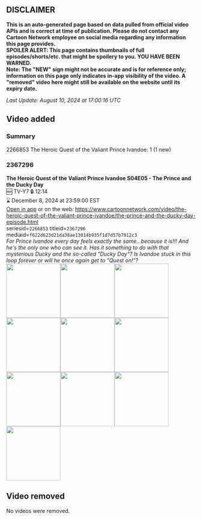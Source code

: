 ## DISCLAIMER
**This is an auto-generated page based on data pulled from official video APIs and is correct at time of publication. Please do not contact any Cartoon Network employee on social media regarding any information this page provides.**  
**SPOILER ALERT: This page contains thumbnails of full episodes/shorts/etc. that might be spoilery to you. YOU HAVE BEEN WARNED.**  
**Note: The "NEW" sign might not be accurate and is for reference only; information on this page only indicates in-app visibility of the video. A "removed" video here might still be available on the website until its expiry date.**  

_Last Update: August 10, 2024 at 17:00:16 UTC_
## Video added
### Summary
2266853 The Heroic Quest of the Valiant Prince Ivandoe: 1 (1 new)  
### 2367296
**The Heroic Quest of the Valiant Prince Ivandoe S04E05 - The Prince and the Ducky Day**  
🆕 TV-Y7 🔒 12:14  
⌛ December 8, 2024 at 23:59:00 EST  
[Open in app](https://cnvideo.sercomkc.org/redirector.html?type=cnapp&seriesid=2266853&titleid=2367296&mediaid=f622d623d21da38ae13014b935f1d7d57b7912c3) or on the web: https://www.cartoonnetwork.com/video/the-heroic-quest-of-the-valiant-prince-ivandoe/the-prince-and-the-ducky-day-episode.html  
seriesid=`2266853` titleid=`2367296` mediaid=`f622d623d21da38ae13014b935f1d7d57b7912c3`  
_For Prince Ivandoe every day feels exactly the same…because it is!!! And he's the only one who can see it. Has it something to do with that mysterious Ducky and the so-called "Ducky Day"? Is Ivandoe stuck in this loop forever or will he once again get to "Quest on!"?_  
<a href="https://s3.amazonaws.com/cartoonorchestrator/2367296_001_1280x720.jpg"><img src="https://s3.amazonaws.com/cartoonorchestrator/2367296_001_640x360.jpg" height="144px" /></a><a href="https://s3.amazonaws.com/cartoonorchestrator/2367296_002_1280x720.jpg"><img src="https://s3.amazonaws.com/cartoonorchestrator/2367296_002_640x360.jpg" height="144px" /></a><a href="https://s3.amazonaws.com/cartoonorchestrator/2367296_003_1280x720.jpg"><img src="https://s3.amazonaws.com/cartoonorchestrator/2367296_003_640x360.jpg" height="144px" /></a><a href="https://s3.amazonaws.com/cartoonorchestrator/2367296_004_1280x720.jpg"><img src="https://s3.amazonaws.com/cartoonorchestrator/2367296_004_640x360.jpg" height="144px" /></a><a href="https://s3.amazonaws.com/cartoonorchestrator/2367296_005_1280x720.jpg"><img src="https://s3.amazonaws.com/cartoonorchestrator/2367296_005_640x360.jpg" height="144px" /></a><a href="https://s3.amazonaws.com/cartoonorchestrator/2367296_006_1280x720.jpg"><img src="https://s3.amazonaws.com/cartoonorchestrator/2367296_006_640x360.jpg" height="144px" /></a><a href="https://s3.amazonaws.com/cartoonorchestrator/2367296_007_1280x720.jpg"><img src="https://s3.amazonaws.com/cartoonorchestrator/2367296_007_640x360.jpg" height="144px" /></a><a href="https://s3.amazonaws.com/cartoonorchestrator/2367296_008_1280x720.jpg"><img src="https://s3.amazonaws.com/cartoonorchestrator/2367296_008_640x360.jpg" height="144px" /></a><a href="https://s3.amazonaws.com/cartoonorchestrator/2367296_009_1280x720.jpg"><img src="https://s3.amazonaws.com/cartoonorchestrator/2367296_009_640x360.jpg" height="144px" /></a><a href="https://s3.amazonaws.com/cartoonorchestrator/2367296_010_1280x720.jpg"><img src="https://s3.amazonaws.com/cartoonorchestrator/2367296_010_640x360.jpg" height="144px" /></a>
## Video removed
No videos were removed.  
